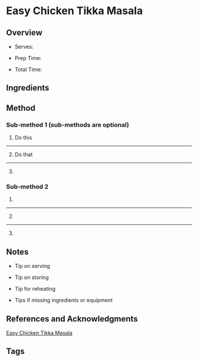 # Easy Chicken Tikka Masala

## Overview

- Serves:

- Prep Time:

- Total Time:

## Ingredients



## Method

### Sub-method 1 (sub-methods are optional)

1. Do this
---
2. Do that
---
3.

### Sub-method 2

1.
---
2.
---
3.

## Notes

- Tip on serving

- Tip on storing

- Tip for reheating

- Tips if missing ingredients or equipment

## References and Acknowledgments

[Easy Chicken Tikka Masala](https://www.reddit.com/r/GifRecipes/comments/c5qv1z/easy_chicken_tikka_masala/)

## Tags


